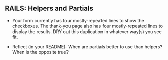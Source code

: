 ## RAILS: Helpers and Partials

* Your form currently has four mostly-repeated lines to show the checkboxes.  The thank-you page also has four mostly-repeated lines to display the results.  DRY out this duplication in whatever way(s) you see fit.

* Reflect (in your README): When are partials better to use than helpers?  When is the opposite true?
